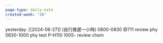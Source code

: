 ```yaml
---
page-type: daily-note
created-week: "26"
---
```

yesterday: [[2024-06-27]]
(自行推遲一小時)
0800-0830 @711 review phy
0830-1000 phy test P-H110
1005- review chem